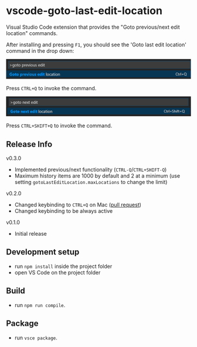 # vscode-goto-last-edit-location
Visual Studio Code extension that provides the "Goto previous/next edit location" commands.

After installing and pressing `F1`, you should see the 'Goto last edit location' command in the drop down:

![Command](doc/command-previous.png "Goto previous edit location command")

Press `CTRL+Q` to invoke the command.

![Command](doc/command-next.png "Goto next edit location command")

Press `CTRL+SHIFT+Q` to invoke the command.

## Release Info
v0.3.0
- Implemented previous/next functionality (`CTRL-Q`/`CTRL+SHIFT-Q`)
- Maximum history items are 1000 by default and 2 at a minimum (use setting `gotoLastEditLocation.maxLocations` to change the limit)

v0.2.0
- Changed keybinding to `CTRL+Q` on Mac ([pull request](https://github.com/krizzdewizz/vscode-goto-last-edit-location/pull/1))
- Changed keybinding to be always active

v0.1.0
- Initial release

## Development setup
- run `npm install` inside the project folder
- open VS Code on the project folder

## Build
- run `npm run compile`.

## Package
- run `vsce package`.

